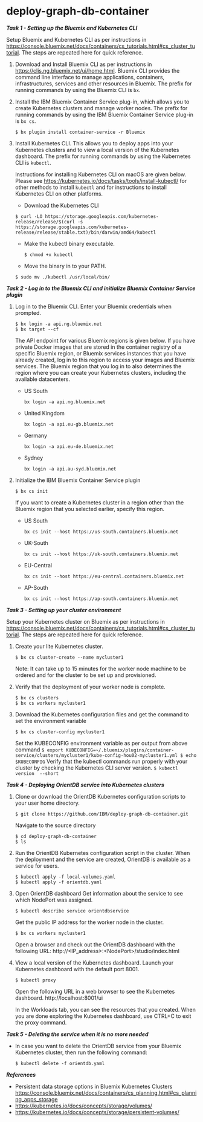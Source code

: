 # deploy-graph-db-container

***Task 1 - Setting up the Bluemix and Kubernetes CLI***

Setup Bluemix and Kubernetes CLI as per instructions in https://console.bluemix.net/docs/containers/cs_tutorials.html#cs_cluster_tutorial. The steps are repeated here for quick reference.

1. Download and Install Bluemix CLI as per instructions in https://clis.ng.bluemix.net/ui/home.html. Bluemix CLI provides the command line interface to manage applications, containers, infrastructures, services and other resources in Bluemix. The prefix for running commands by using the Bluemix CLI is `bx`.

2. Install the IBM Bluemix Container Service plug-in, which allows you to create Kubernetes clusters and manage worker nodes. The prefix for running commands by using the IBM Bluemix Container Service plug-in is `bx cs`.
    ```
    $ bx plugin install container-service -r Bluemix
    ```

3. Install Kubernetes CLI. This allows you to deploy apps into your Kubernetes clusters and to view a local version of the Kubernetes dashboard. The prefix for running commands by using the Kubernetes CLI is `kubectl`.

    Instructions for installing Kubernetes CLI on macOS are given below. Please see https://kubernetes.io/docs/tasks/tools/install-kubectl/ for other methods to install `kubectl` and for instructions to install Kubernetes CLI on other platforms.
    *  Download the Kubernetes CLI
      ```
      $ curl -LO https://storage.googleapis.com/kubernetes-release/release/$(curl -s https://storage.googleapis.com/kubernetes-release/release/stable.txt)/bin/darwin/amd64/kubectl
      ```
    * Make the kubectl binary executable.
      ```
      $ chmod +x kubectl
      ```
    *  Move the binary in to your PATH.
      ```
      $ sudo mv ./kubectl /usr/local/bin/
      ```

***Task 2 - Log in to the Bluemix CLI and initialize Bluemix Container Service plugin***


1. Log in to the Bluemix CLI. Enter your Bluemix credentials when prompted.
    ```
    $ bx login -a api.ng.bluemix.net
    $ bx target --cf
    ```
    The API endpoint for various Bluemix regions is given below. If you have private Docker images that are stored in the container registry of a specific Bluemix region, or Bluemix services instances that you have already created, log in to this region to access your images and Bluemix services. The Bluemix region that you log in to also determines the region where you can create your Kubernetes clusters, including the available datacenters.

    - US South
        ```
        bx login -a api.ng.bluemix.net
        ```
    - United Kingdom
        ```
        bx login -a api.eu-gb.bluemix.net
        ```
    - Germany
        ```
        bx login -a api.eu-de.bluemix.net
        ```
    - Sydney
        ```
        bx login -a api.au-syd.bluemix.net
        ```

2. Initialize the IBM Bluemix Container Service plugin
    ```
    $ bx cs init
    ```
    If you want to create a Kubernetes cluster in a region other than the Bluemix region that you selected earlier, specify this region.

    - US South
      ```
      bx cs init --host https://us-south.containers.bluemix.net
      ```
    - UK-South
      ```
      bx cs init --host https://uk-south.containers.bluemix.net
      ```
    - EU-Central
      ```
      bx cs init --host https://eu-central.containers.bluemix.net
      ```
    - AP-South
      ```
      bx cs init --host https://ap-south.containers.bluemix.net
      ```

***Task 3 - Setting up your cluster environment***

Setup your Kubernetes cluster on Bluemix as per instructions in https://console.bluemix.net/docs/containers/cs_tutorials.html#cs_cluster_tutorial. The steps are repeated here for quick reference.

1. Create your lite Kubernetes cluster.
    ```
    $ bx cs cluster-create --name mycluster1
    ```
    Note: It can take up to 15 minutes for the worker node machine to be ordered and for the cluster to be set up and provisioned.

2. Verify that the deployment of your worker node is complete.
    ```
    $ bx cs clusters
    $ bx cs workers mycluster1
    ```

3. Download the Kubernetes configuration files and get the command to set the environment variable
    ```
    $ bx cs cluster-config mycluster1
    ```
    Set the KUBECONFIG environment variable as per output from above command
        ```
        $ export KUBECONFIG=~/.bluemix/plugins/container-service/clusters/mycluster1/kube-config-hou02-mycluster1.yml
        $ echo $KUBECONFIG
        ```
    Verify that the kubectl commands run properly with your cluster by checking the Kubernetes CLI server version.
        ```
        $ kubectl version  --short
        ```

***Task 4 - Deploying OrientDB service into Kubernetes clusters***

1. Clone or download the OrientDB Kubernetes configuration scripts to your user home directory.
    ```
    $ git clone https://github.com/IBM/deploy-graph-db-container.git
    ```
    Navigate to the source directory
    ```
    $ cd deploy-graph-db-container
    $ ls
    ```

2. Run the OrientDB Kubernetes configuration script in the cluster. When the deployment and the service are created, OrientDB is available as a service for users.
    ```
    $ kubectl apply -f local-volumes.yaml
    $ kubectl apply -f orientdb.yaml
    ```

3. Open OrientDB dashboard
Get information about the service to see which NodePort was assigned.
    ```
    $ kubectl describe service orientdbservice
    ```
    Get the public IP address for the worker node in the cluster.
    ```
    $ bx cs workers mycluster1
    ```
    Open a browser and check out the OrientDB dashboard with the following URL: http://&lt;IP_address&gt;:&lt;NodePort&gt;/studio/index.html

4. View a local version of the Kubernetes dashboard.
    Launch your Kubernetes dashboard with the default port 8001.
    ```
    $ kubectl proxy
    ```
    Open the following URL in a web browser to see the Kubernetes dashboard.
    http://localhost:8001/ui

    In the Workloads tab, you can see the resources that you created. When you are done exploring the Kubernetes dashboard, use CTRL+C to exit the proxy command.


***Task 5 - Deleting the service when it is no more needed***

* In case you want to delete the OrientDB service from your Bluemix Kubernetes cluster, then run the following command:
    ```
    $ kubectl delete -f orientdb.yaml
    ```

***References***
* Persistent data storage options in Bluemix Kubernetes Clusters
https://console.bluemix.net/docs/containers/cs_planning.html#cs_planning_apps_storage
* https://kubernetes.io/docs/concepts/storage/volumes/
* https://kubernetes.io/docs/concepts/storage/persistent-volumes/
